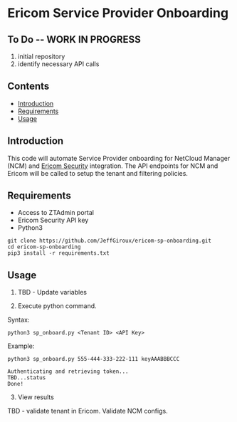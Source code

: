 # Ericom Service Provider Onboarding

## To Do -- WORK IN PROGRESS
1. initial repository
2. identify necessary API calls

## Contents

- [Introduction](#introduction)
- [Requirements](#requirements)
- [Usage](#usage)

## Introduction

This code will automate Service Provider onboarding for NetCloud Manager (NCM) and [Ericom Security](https://www.ericom.com) integration. The API endpoints for NCM and Ericom will be called to setup the tenant and filtering policies. 


## Requirements

- Access to ZTAdmin portal
- Ericom Security API key
- Python3

```
git clone https://github.com/JeffGiroux/ericom-sp-onboarding.git
cd ericom-sp-onboarding
pip3 install -r requirements.txt
```

## Usage

1. TBD - Update variables

2. Execute python command.

Syntax:
```
python3 sp_onboard.py <Tenant ID> <API Key>
```

Example:
```
python3 sp_onboard.py 555-444-333-222-111 keyAAABBBCCC

Authenticating and retrieving token...
TBD...status
Done!
```

3. View results

TBD - validate tenant in Ericom. Validate NCM configs.